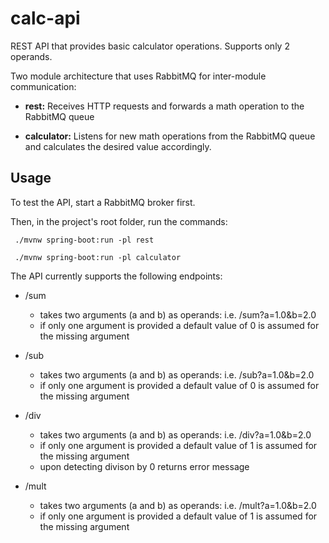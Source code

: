 # calc-api

REST API that provides basic calculator operations. Supports only 2 operands.

Two module architecture that uses RabbitMQ for inter-module communication:

 - **rest:** Receives HTTP requests and forwards a math operation to the RabbitMQ queue

 - **calculator:** Listens for new math operations from the RabbitMQ queue and calculates the desired value accordingly.


## Usage

To test the API, start a RabbitMQ broker first.

Then, in the project's root folder, run the commands:

```
 ./mvnw spring-boot:run -pl rest
 
 ./mvnw spring-boot:run -pl calculator
```

The API currently supports the following endpoints:

 - /sum
    - takes two arguments (a and b) as operands: i.e. /sum?a=1.0&b=2.0
    - if only one argument is provided a default value of 0 is assumed for the missing argument
 
 - /sub
    - takes two arguments (a and b) as operands: i.e. /sub?a=1.0&b=2.0
    - if only one argument is provided a default value of 0 is assumed for the missing argument

 
 - /div
    - takes two arguments (a and b) as operands: i.e. /div?a=1.0&b=2.0
    - if only one argument is provided a default value of 1 is assumed for the missing argument
    - upon detecting divison by 0 returns error message
 
 - /mult
    - takes two arguments (a and b) as operands: i.e. /mult?a=1.0&b=2.0
    - if only one argument is provided a default value of 1 is assumed for the missing argument
